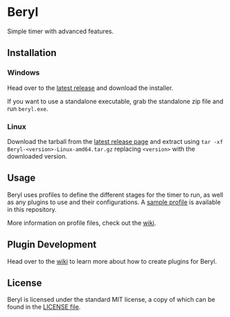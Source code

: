 # Beryl

Simple timer with advanced features.

## Installation

### Windows

Head over to the [latest release](https://github.com/BrenekH/beryl/releases/latest) and download the installer.

If you want to use a standalone executable, grab the standalone zip file and run `beryl.exe`.

### Linux

Download the tarball from the [latest release page](https://github.com/BrenekH/beryl/releases/latest) and extract using `tar -xf Beryl-<version>-Linux-amd64.tar.gz` replacing `<version>` with the downloaded version.

## Usage

Beryl uses profiles to define the different stages for the timer to run, as well as any plugins to use and their configurations.
A [sample profile](https://github.com/BrenekH/beryl/tree/master/sample_profile.json) is available in this repository.

<!-- TODO: Replace example.com with actual wiki page -->
More information on profile files, check out the [wiki](https://example.com).

## Plugin Development

<!-- TODO: Replace example.com with actual wiki page -->
Head over to the [wiki](https://example.com) to learn more about how to create plugins for Beryl.

## License

Beryl is licensed under the standard MIT license, a copy of which can be found in the [LICENSE file](https://github.com/BrenekH/beryl/tree/master/LICENSE).
